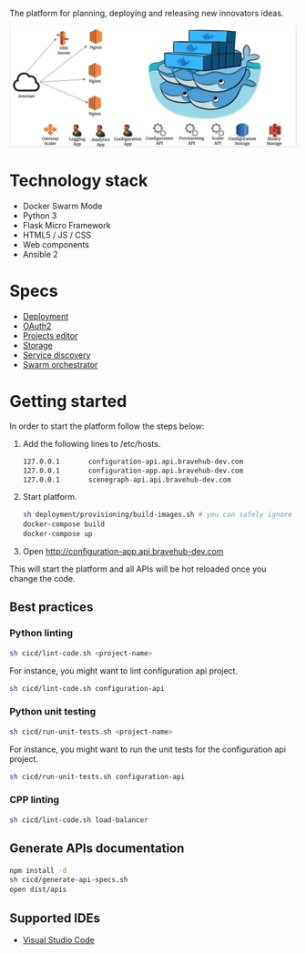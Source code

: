 The platform for planning, deploying and releasing new innovators ideas.

![Architecture overview](docs/images/architecture-overview.png)

# Technology stack

* Docker Swarm Mode
* Python 3
* Flask Micro Framework
* HTML5 / JS / CSS
* Web components
* Ansible 2

# Specs

* [Deployment](deployment/README.md)
* [OAuth2](docs/specs/security/oauth2.md)
* [Projects editor](docs/specs/projects-editor.md)
* [Storage](docs/specs/storage.md)
* [Service discovery](docs/specs/service-discovery.md)
* [Swarm orchestrator](docs/specs/swarm-orchestrator.md)

# Getting started

In order to start the platform follow the steps below:

1. Add the following lines to /etc/hosts.

    ```
    127.0.0.1       configuration-api.api.bravehub-dev.com
    127.0.0.1       configuration-app.api.bravehub-dev.com
    127.0.0.1       scenegraph-api.api.bravehub-dev.com
    ```

1. Start platform.

    ```bash
    sh deployment/provisioning/build-images.sh # you can safely ignore the errors.
    docker-compose build
    docker-compose up
    ```

1. Open http://configuration-app.api.bravehub-dev.com

This will start the platform and all APIs will be hot reloaded once you change the code.

## Best practices

### Python linting

```bash
sh cicd/lint-code.sh <project-name>
```

For instance, you might want to lint configuration api project.

```bash
sh cicd/lint-code.sh configuration-api
```

### Python unit testing

```bash
sh cicd/run-unit-tests.sh <project-name>
```

For instance, you might want to run the unit tests for the configuration api project.

```bash
sh cicd/run-unit-tests.sh configuration-api
```

### CPP linting

```bash
sh cicd/lint-code.sh load-balancer
```

## Generate APIs documentation

```bash
npm install -d
sh cicd/generate-api-specs.sh
open dist/apis
```

## Supported IDEs

* [Visual Studio Code](docs/ide/visualstudio-code.md)
